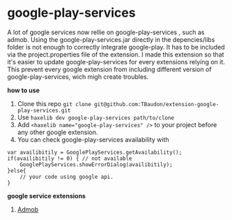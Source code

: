 google-play-services
=================

A lot of google services now rellie on google-play-services , such as admob.
Using the google-play-services.jar directly in the depencies/libs folder is not enough to correctly integrate google-play.
It has to be included via the project.properties file of the extension.
I made this extension so that it's easier to update google-play-services for every extensions relying on it.
This prevent every google extension from including different version of google-play-services, wich migh create troubles.

**how to use**

1. Clone this repo ```git clone git@github.com:TBaudon/extension-google-play-services.git```
2. Use ```haxelib dev google-play-services path/to/clone```
3. Add ```<haxelib name="google-play-services" />``` to your project before any other google extension.
4. You can check google-play-services availability with 
```
var availibitily = GooglePlayServices.getAvailability();
if(availibitily != 0) { // not available
	GooglePlayServices.showErrorDialog(availibitily);
}else{
	// your code using google api.
}
```	

**google service extensions**

1. [Admob](https://github.com/TBaudon/admob-openfl)

